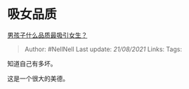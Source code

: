 # 吸女品质
[男孩子什么品质最吸引女生？](https://www.zhihu.com/question/21217244/answer/606968250)

> Author: #NellNell
Last update: *21/08/2021*
Links:
Tags:

知道自己有多坏。

这是一个很大的美德。
